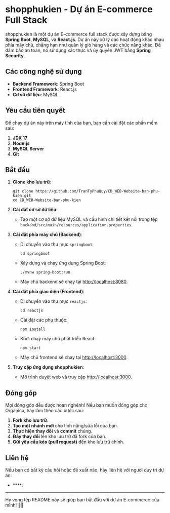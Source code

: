 
# shopphukien - Dự án E-commerce Full Stack

shopphukien là một dự án E-commerce full stack được xây dựng bằng **Spring Boot**, **MySQL**, và **React.js**. Dự án này xử lý các hoạt động khác nhau phía máy chủ, chẳng hạn như quản lý giỏ hàng và các chức năng khác. Để đảm bảo an toàn, nó sử dụng xác thực và ủy quyền JWT bằng **Spring Security**.

## Các công nghệ sử dụng

- **Backend Framework**: Spring Boot
- **Frontend Framework**: React.js
- **Cơ sở dữ liệu**: MySQL

## Yêu cầu tiên quyết

Để chạy dự án này trên máy tính của bạn, bạn cần cài đặt các phần mềm sau:

1. **JDK 17**
2. **Node.js**
3. **MySQL Server**
4. **Git**

## Bắt đầu

1. **Clone kho lưu trữ**:
   ```
   git clone https://github.com/TranTyPhuQuy/CD_WEB-Website-ban-phu-kien.git
   cd CD_WEB-Website-ban-phu-kien
   ```

2. **Cài đặt cơ sở dữ liệu**:
   - Tạo một cơ sở dữ liệu MySQL và cấu hình chi tiết kết nối trong tệp `backend/src/main/resources/application.properties`.

3. **Cài đặt phía máy chủ (Backend)**:
   - Di chuyển vào thư mục `springboot`:
     ```
     cd springboot
     ```
   - Xây dựng và chạy ứng dụng Spring Boot:
     ```
     ./mvnw spring-boot:run
     ```
   - Máy chủ backend sẽ chạy tại [http://localhost:8080](http://localhost:8080).

4. **Cài đặt phía giao diện (Frontend)**:
   - Di chuyển vào thư mục `reactjs`:
     ```
     cd reactjs
     ```
   - Cài đặt các phụ thuộc:
     ```
     npm install
     ```
   - Khởi chạy máy chủ phát triển React:
     ```
     npm start
     ```
   - Máy chủ frontend sẽ chạy tại [http://localhost:3000](http://localhost:3000).

5. **Truy cập ứng dụng shopphukien**:
   - Mở trình duyệt web và truy cập [http://localhost:3000](http://localhost:3000).

## Đóng góp

Mọi đóng góp đều được hoan nghênh! Nếu bạn muốn đóng góp cho Organica, hãy làm theo các bước sau:

1. **Fork kho lưu trữ**.
2. **Tạo một nhánh mới** cho tính năng/sửa lỗi của bạn.
3. **Thực hiện thay đổi** và **commit** chúng.
4. **Đẩy thay đổi** lên kho lưu trữ đã fork của bạn.
5. **Gửi yêu cầu kéo (pull request)** đến kho lưu trữ chính.

## Liên hệ

Nếu bạn có bất kỳ câu hỏi hoặc đề xuất nào, hãy liên hệ với người duy trì dự án:

- ****: 

---

Hy vọng tệp README này sẽ giúp bạn bắt đầu với dự án E-commerce của mình! 🛒🌟
